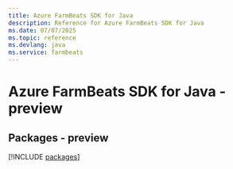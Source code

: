 ```yaml
---
title: Azure FarmBeats SDK for Java
description: Reference for Azure FarmBeats SDK for Java
ms.date: 07/07/2025
ms.topic: reference
ms.devlang: java
ms.service: farmbeats
---
```

# Azure FarmBeats SDK for Java - preview
## Packages - preview
[!INCLUDE [packages](farmbeats-index.md)]